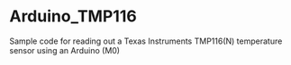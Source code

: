 # Arduino_TMP116
Sample code for reading out a Texas Instruments TMP116(N) temperature sensor using an Arduino (M0)
